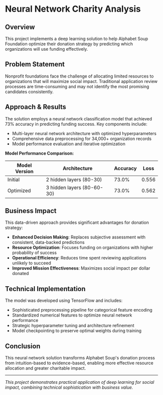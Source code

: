 # Neural Network Charity Analysis

## Overview
This project implements a deep learning solution to help Alphabet Soup Foundation optimize their donation strategy by predicting which organizations will use funding effectively.

## Problem Statement
Nonprofit foundations face the challenge of allocating limited resources to organizations that will maximize social impact. Traditional application review processes are time-consuming and may not identify the most promising candidates consistently.

## Approach & Results

The solution employs a neural network classification model that achieved 73% accuracy in predicting funding success. Key components include:

- Multi-layer neural network architecture with optimized hyperparameters
- Comprehensive data preprocessing for 34,000+ organization records
- Model performance evaluation and iterative optimization

**Model Performance Comparison:**

| Model Version | Architecture | Accuracy | Loss |
|---------------|--------------|----------|------|
| Initial       | 2 hidden layers (80-30) | 73.0% | 0.556 |
| Optimized     | 3 hidden layers (80-60-30) | 73.0% | 0.562 |

## Business Impact

This data-driven approach provides significant advantages for donation strategy:

- **Enhanced Decision Making**: Replaces subjective assessment with consistent, data-backed predictions
- **Resource Optimization**: Focuses funding on organizations with higher probability of success
- **Operational Efficiency**: Reduces time spent reviewing applications unlikely to succeed
- **Improved Mission Effectiveness**: Maximizes social impact per dollar donated

## Technical Implementation

The model was developed using TensorFlow and includes:

- Sophisticated preprocessing pipeline for categorical feature encoding
- Standardized numerical features to optimize neural network performance
- Strategic hyperparameter tuning and architecture refinement
- Model checkpointing to preserve optimal weights during training

## Conclusion

This neural network solution transforms Alphabet Soup's donation process from intuition-based to evidence-based, enabling more effective resource allocation and greater charitable impact.

---

*This project demonstrates practical application of deep learning for social impact, combining technical sophistication with business value.*
